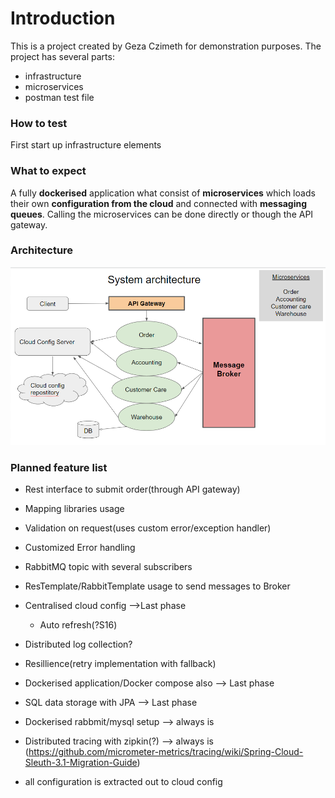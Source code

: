 # Introduction

This is a project created by Geza Czimeth for demonstration purposes.
The project has several parts:
- infrastructure
- microservices
- postman test file

### How to test
First start up infrastructure elements

### What to expect

A fully <b>dockerised</b> application what consist of <b>microservices</b> which loads their own <b>configuration from the cloud</b> and connected with <b>messaging queues</b>.
Calling the microservices can be done directly or though the API gateway.

### Architecture
![Architecture](/assets/images/architecture.png)


### Planned feature list

- Rest interface to submit order(through API gateway)
- Mapping libraries usage
- Validation on request(uses custom error/exception handler)
- Customized Error handling

- RabbitMQ topic with several subscribers
- ResTemplate/RabbitTemplate usage to send messages to Broker

- Centralised cloud config -->Last phase
  - Auto refresh(?S16)


- Distributed log collection?
- Resillience(retry implementation with fallback)
- Dockerised application/Docker compose also --> Last phase
- SQL data storage with JPA --> Last phase
- Dockerised rabbmit/mysql setup --> always is
- Distributed tracing with zipkin(?) --> always is
 (https://github.com/micrometer-metrics/tracing/wiki/Spring-Cloud-Sleuth-3.1-Migration-Guide)
- all configuration is extracted out to cloud config
